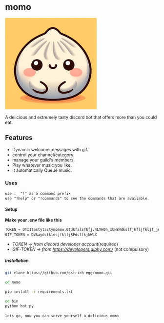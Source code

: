 # momo

<img src="logo.jpeg" alt="logo" width = "300" height= "auto" ><br>

A delicious and extremely tasty discord bot that offers more than you could eat.

## Features

- Dynamic welcome messages with gif.
- control your channel/category.
- manage your guild's members.
- Play whatever music you like.
- It automatically Queue music.


### Uses

```
use :  "!" as a command prefix
use "!help" or "!commands" to see the commands that are available.
```

#### Setup

**Make your .env file like this**<br>

```sh
TOKEN = OTI1tastytastymomow.GTdkfalsfkfj.4LYH0h_xUHB4dkslfjkfljfkljf_joD1Z0tka4VQ
GIF_TOKEN = DVkaydsfkldsjfklfjSPdslfkjkWLX

```

- *TOKEN -> from discord developer account*(required)<br>
- *GIF-TOKEN -> from https://developers.giphy.com/* (not compulsory)<br>

##### Installation

```sh
git clone https://github.com/ostrich-egg/momo.git
```

```sh
cd momo

```

```sh
pip install -r requirements.txt
```

```sh
cd bin
python bot.py
```

`lets go, now you can serve yourself a delicious momo`

